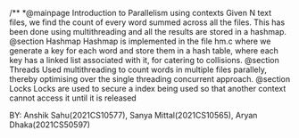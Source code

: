 /** *@mainpage Introduction to Parallelism using contexts Given N text files, we find the count of every word summed across all the files. This has been done using multithreading and all the results are stored in a hashmap. @section Hashmap Hashmap is implemented in the file hm.c where we generate a key for each word and store them in a hash table, where each key has a linked list associated with it, for catering to collisions.
@section Threads Used multithreading to count words in multiple files parallely, thereby optimising over the single threading concurrent approach.
@section Locks Locks are used to secure a index being used so that another context cannot access it until it is released


BY: Anshik Sahu(2021CS10577), Sanya Mittal(2021CS10565), Aryan Dhaka(2021CS50597)
